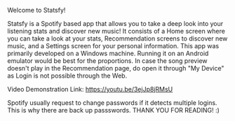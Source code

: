 Welcome to Statsfy!

Statsfy is a Spotify based app that allows you to take a deep look into your listening stats and discover new music!
It consists of a Home screen where you can take a look at your stats, Recommendation screens to discover new music, and a Settings screen for your personal information.
This app was primarily developed on a Windows machine. Running it on an Android emulator would be best for the proportions.
In case the song preview doesn't play in the Recommendation page, do open it through "My Device" as Login is not possible through the Web.

Video Demonstration Link: https://youtu.be/3ejJp8jRMsU

Spotify usually request to change passwords if it detects multiple logins. This is why there are back up passswords.
THANK YOU FOR READING! :)
